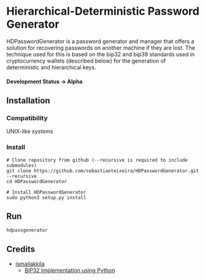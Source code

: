 # Hierarchical-Deterministic Password Generator
HDPasswordGenerator is a password generator and manager that offers a solution for recovering passwords on another machine if they are lost. The technique used for this is based on the bip32 and bip39 standards used in cryptocurrency wallets (described below) for the generation of deterministic and hierarchical keys.

#### Development Status -> Alpha

## Installation
### Compatibility
UNIX-like systems
### Install
    # Clone repository from github (--recursive is required to include submodules)
    git clone https://github.com/sebastiaoteixeira/HDPasswordGenerator.git --recursive
    cd HDPasswordGenerator
    
    # Install HDPasswordGenerator
    sudo python3 setup.py install

## Run
    hdpassgenerator

## Credits
- [ismailakkila](https://github.com/ismailakkila 'ismailakkila')
  - [BIP32 Implementation using Python](https://github.com/ismailakkila/bip32 'BIP32 Implementation using Python')